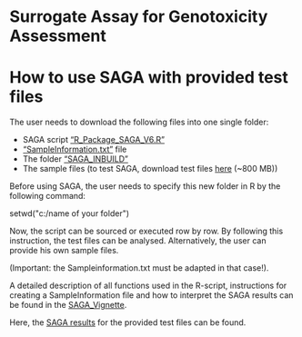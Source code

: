 # **S**urrogate **A**ssay for **G**enotoxicity **A**ssessment

# How to use SAGA with provided test files
The user needs to download the following files into one single folder:

* SAGA script [“R_Package_SAGA_V6.R” ](/R_Package_SAGA_V6.R)
* [“SampleInformation.txt”](/SampleInformation.txt) file
* The folder [“SAGA_INBUILD”](/SAGA_INBUILD)
* The sample files (to test SAGA, download test files [here](https://www.dropbox.com/sh/v0xjkgibxq8btgr/AABUx5l0e0qcVHtGqegCA79ca?dl=0) (~800 MB))

Before using SAGA, the user needs to specify this new folder in R by the following command:

setwd("c:/name of your folder")

Now, the script can be sourced or executed row by row. By following this instruction, the test files can be analysed. Alternatively, the user can provide his own sample files.

(Important: the Sampleinformation.txt must be adapted in that case!).

A detailed description of all functions used in the R-script, instructions for creating a SampleInformation file and how to interpret the SAGA results can be found in the [SAGA_Vignette](./saga_vignette.pdf).

Here, the [SAGA results](./SAGA_test_files_Results) for the provided test files can be found.
